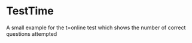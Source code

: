 # TestTime
A small example for the t=online test which shows the number of correct questions attempted
